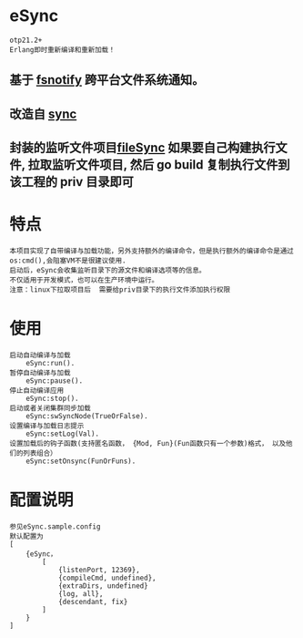 # eSync
    otp21.2+
    Erlang即时重新编译和重新加载！
## 基于 [fsnotify](https://github.com/fsnotify/fsnotify) 跨平台文件系统通知。
## 改造自 [sync](https://github.com/rustyio/sync)
## 封装的监听文件项目[fileSync](https://github.com/SisMaker/fileSync) 如果要自己构建执行文件, 拉取监听文件项目, 然后 go build 复制执行文件到该工程的 priv 目录即可

# 特点
    本项目实现了自带编译与加载功能，另外支持额外的编译命令，但是执行额外的编译命令是通过os:cmd(),会阻塞VM不是很建议使用.
    启动后，eSync会收集监听目录下的源文件和编译选项等的信息。
    不仅适用于开发模式，也可以在生产环境中运行。
    注意：linux下拉取项目后  需要给priv目录下的执行文件添加执行权限
    
# 使用
    启动自动编译与加载 
        eSync:run().
    暂停自动编译与加载
        eSync:pause().
    停止自动编译应用
        eSync:stop().    
    启动或者关闭集群同步加载
        eSync:swSyncNode(TrueOrFalse).
    设置编译与加载日志提示
        eSync:setLog(Val).
    设置加载后的钩子函数(支持匿名函数， {Mod, Fun}(Fun函数只有一个参数)格式， 以及他们的列表组合）
        eSync:setOnsync(FunOrFuns).   
        
# 配置说明
    参见eSync.sample.config
    默认配置为
    [ 
        {eSync，
    	    [
    	        {listenPort, 12369},
                {compileCmd, undefined},
                {extraDirs, undefined}
                {log, all},     
                {descendant, fix}
            ]      
        } 
    ]